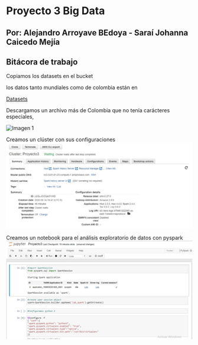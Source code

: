 # Proyecto 3 Big Data
## Por: Alejandro Arroyave BEdoya - Saraí Johanna Caicedo Mejía
## Bitácora de trabajo
Copiamos los datasets en el bucket

los datos tanto mundiales como de colombia están en 

[Datasets](https://github.com/jscaicedom/TETProyecto3/tree/master/Datasets)

Descargamos un archivo más de Colombia que no tenía carácteres especiales, 

![Imagen 1](https://github.com/jscaicedom/TETProyecto3/blob/master/Imagenes/Anotaci%C3%B3n%202020-05-14%20185002.jpg)

Creamos un clúster con sus configuraciones
![Cluster](https://github.com/jscaicedom/TETProyecto3/blob/master/Imagenes/Cluster.jpg)

Creamos un notebook para el análisis exploratorio de datos con pyspark
![Notebook](https://github.com/jscaicedom/TETProyecto3/blob/master/Imagenes/Jupyter.jpg)

